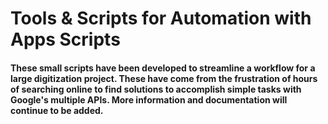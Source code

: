 # Tools & Scripts for Automation with Apps Scripts
#### These small scripts have been developed to streamline a workflow for a large digitization project. These have come from the frustration of hours of searching online to find solutions to accomplish simple tasks with Google's multiple APIs. More information and documentation will continue to be added.
